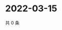 # 2022-03-15

共 0 条

<!-- BEGIN WEIBO -->
<!-- 最后更新时间 Tue Mar 15 2022 16:18:21 GMT+0800 (China Standard Time) -->

<!-- END WEIBO -->

